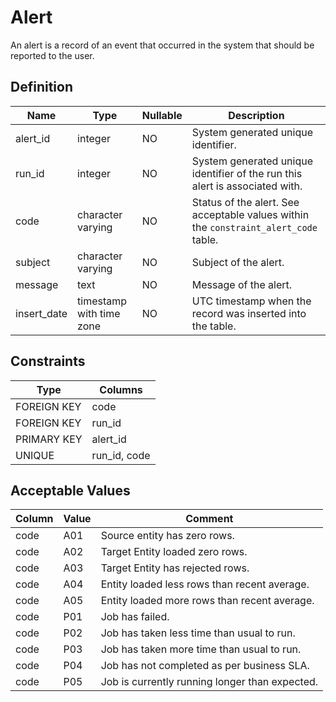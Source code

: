 # Alert

An alert is a record of an event that occurred in the system that should be reported to the user.

## Definition

<!-- definition -->

| Name        | Type                     | Nullable | Description                                                                          |
| ----------- | ------------------------ | -------- | ------------------------------------------------------------------------------------ |
| alert_id    | integer                  | NO       | System generated unique identifier.                                                  |
| run_id      | integer                  | NO       | System generated unique identifier of the run this alert is associated with.         |
| code        | character varying        | NO       | Status of the alert. See acceptable values within the `constraint_alert_code` table. |
| subject     | character varying        | NO       | Subject of the alert.                                                                |
| message     | text                     | NO       | Message of the alert.                                                                |
| insert_date | timestamp with time zone | NO       | UTC timestamp when the record was inserted into the table.                           |

<!-- definitionstop -->

## Constraints

<!-- constraint -->

| Type        | Columns      |
| ----------- | ------------ |
| FOREIGN KEY | code         |
| FOREIGN KEY | run_id       |
| PRIMARY KEY | alert_id     |
| UNIQUE      | run_id, code |

<!-- constraintstop -->

## Acceptable Values

<!-- acceptablevalues -->

| Column | Value | Comment                                        |
| ------ | ----- | ---------------------------------------------- |
| code   | A01   | Source entity has zero rows.                   |
| code   | A02   | Target Entity loaded zero rows.                |
| code   | A03   | Target Entity has rejected rows.               |
| code   | A04   | Entity loaded less rows than recent average.   |
| code   | A05   | Entity loaded more rows than recent average.   |
| code   | P01   | Job has failed.                                |
| code   | P02   | Job has taken less time than usual to run.     |
| code   | P03   | Job has taken more time than usual to run.     |
| code   | P04   | Job has not completed as per business SLA.     |
| code   | P05   | Job is currently running longer than expected. |

<!-- acceptablevaluesstop -->
